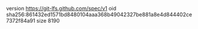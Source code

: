 version https://git-lfs.github.com/spec/v1
oid sha256:861432ed1571bd8480104aaa368b49042327be881a8e4d844402ce7372f84a91
size 8190
